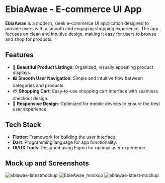 
# EbiaAwae - E-commerce UI App

**EbiaAwae** is a modern, sleek e-commerce UI application designed to provide users with a smooth and engaging shopping experience. The app focuses on clean and intuitive design, making it easy for users to browse and shop for products.

## Features

- 🛒 **Beautiful Product Listings**: Organized, visually appealing product displays.
- 🛍️ **Smooth User Navigation**: Simple and intuitive flow between categories and products.
- 💳 **Shopping Cart**: Easy-to-use shopping cart interface with seamless checkout design.
- 📱 **Responsive Design**: Optimized for mobile devices to ensure the best user experience.

## Tech Stack

- **Flutter**: Framework for building the user interface.
- **Dart**: Programming language for app functionality.
- **UI/UX Tools**: Designed using Figma for optimal user experience.

## Mock up and Screenshots
![ebiawae-latestmockup](https://github.com/user-attachments/assets/27ec07a5-2aa7-491a-9591-09879eb54138)
![EbieAwae_mockup](https://github.com/user-attachments/assets/ce7a5563-ea54-4ea1-a10a-2dc01eeaa2d2)
![ebiawae-latest-mockup](https://github.com/user-attachments/assets/2188db8d-ce0b-4496-94d0-ecdc8cae7d48)

